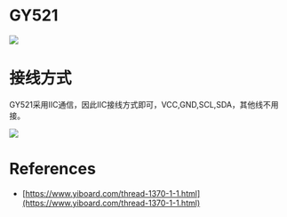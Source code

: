 # GY521
<img src="https://zeeland-bucket.oss-cn-beijing.aliyuncs.com/typora_img/20221224011332.png"/>

# 接线方式
GY521采用IIC通信，因此IIC接线方式即可，VCC,GND,SCL,SDA，其他线不用接。

<img src="https://zeeland-bucket.oss-cn-beijing.aliyuncs.com/typora_img/20221224010958.png"/>


# References
- [https://www.yiboard.com/thread-1370-1-1.html](https://www.yiboard.com/thread-1370-1-1.html)